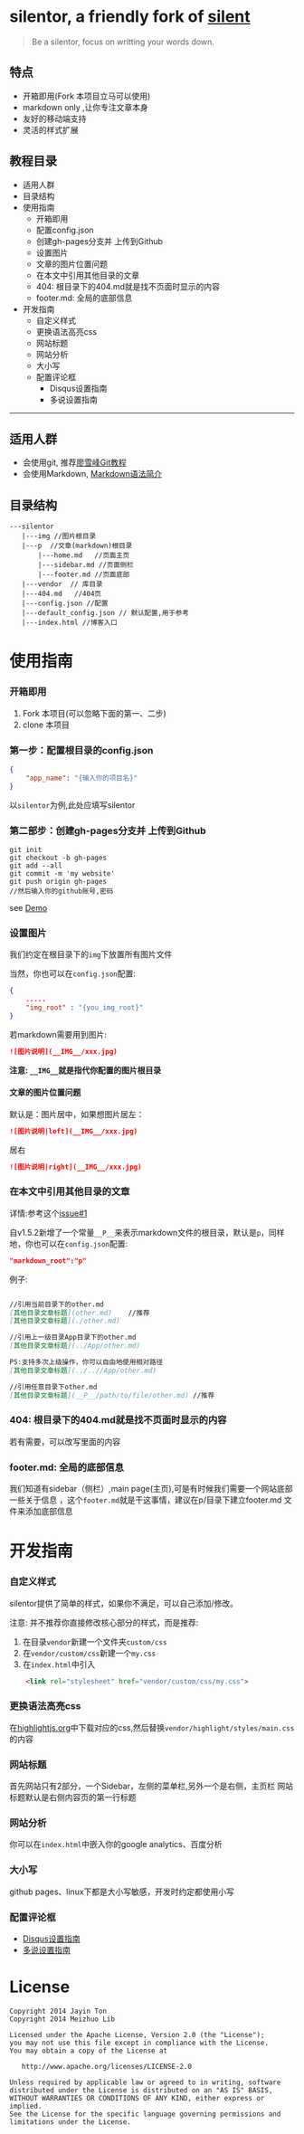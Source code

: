 silentor, a friendly fork of [silent](https://github.com/fritx/silent)
========
>Be a silentor, focus on writting your words down.

特点
----
* 开箱即用(Fork 本项目立马可以使用)
* markdown only ,让你专注文章本身
* 友好的移动端支持
* 灵活的样式扩展

教程目录
---

- 适用人群
- 目录结构
- 使用指南
    - 开箱即用
    - 配置config.json
    - 创建gh-pages分支并 上传到Github
    - 设置图片
    - 文章的图片位置问题
    - 在本文中引用其他目录的文章
    - 404: 根目录下的404.md就是找不页面时显示的内容
    - footer.md: 全局的底部信息
- 开发指南
    - 自定义样式
    - 更换语法高亮css
    - 网站标题
    - 网站分析
    - 大小写
    - 配置评论框
        - Disqus设置指南
        - 多说设置指南

-----

适用人群
------

* 会使用git, 推荐[廖雪峰Git教程](http://www.liaoxuefeng.com/wiki/0013739516305929606dd18361248578c67b8067c8c017b000/)
* 会使用Markdown, [Markdown语法简介](markdown-useage.md)

目录结构
--------
```
---silentor
   |---img //图片根目录
   |---p  //文章(markdown)根目录
       |---home.md   //页面主页
       |---sidebar.md //页面侧栏
       |---footer.md //页面底部
   |---vendor  // 库目录
   |---404.md   //404页
   |---config.json //配置
   |---default_config.json // 默认配置,用于参考
   |---index.html //博客入口

```

# 使用指南

### 开箱即用

1. Fork 本项目(可以忽略下面的第一、二步)
2. clone 本项目


### 第一步：配置根目录的config.json
```json
{
    "app_name": "{输入你的项目名}"
}

```

以`silentor`为例,此处应填写silentor

### 第二部步：创建gh-pages分支并 上传到Github
```shell
git init
git checkout -b gh-pages
git add --all
git commit -m 'my website'
git push origin gh-pages
//然后输入你的github账号,密码
```

see [Demo](http://meizhuo.github.io/silentor/)

### 设置图片
我们约定在根目录下的`img`下放置所有图片文件

当然，你也可以在`config.json`配置:
```json
{
    .....
    "img_root" : "{you_img_root}"
}
```

若markdown需要用到图片:
```markdown
![图片说明](__IMG__/xxx.jpg)
```

**注意: `__IMG__`就是指代你配置的图片根目录**

#### 文章的图片位置问题

默认是：图片居中，如果想图片居左：
```markdown
![图片说明|left](__IMG__/xxx.jpg)
```

居右
```markdown
![图片说明|right](__IMG__/xxx.jpg)
```

### 在本文中引用其他目录的文章

详情:参考这个[issue#1](https://github.com/Jayin/silentor/issues/1)

自v1.5.2新增了一个常量`__P__`来表示markdown文件的根目录，默认是`p`，同样地，你也可以在`config.json`配置:

```json
"markdown_root":"p"
```

例子:
```markdown

//引用当前目录下的other.md
[其他目录文章标题](other.md)    //推荐
[其他目录文章标题](./other.md)

//引用上一级目录App目录下的other.md
[其他目录文章标题](../App/other.md)

PS:支持多次上级操作，你可以自由地使用相对路径
[其他目录文章标题](../..//App/other.md)

//引用任意目录下other.md
[其他目录文章标题](__P__/path/to/file/other.md) //推荐

```

### 404: 根目录下的404.md就是找不页面时显示的内容

若有需要，可以改写里面的内容

### footer.md: 全局的底部信息

我们知道有sidebar（侧栏）,main page(主页),可是有时候我们需要一个网站底部一些关于信息 ，这个`footer.md`就是干这事情，建议在p/目录下建立footer.md 文件来添加底部信息


# 开发指南

### 自定义样式

silentor提供了简单的样式，如果你不满足，可以自己添加/修改。

注意: 并不推荐你直接修改核心部分的样式，而是推荐:

1. 在目录`vendor`新建一个文件夹`custom/css`
2. 在`vendor/custom/css`新建一个`my.css`
3. 在`index.html`中引入
```html
    <link rel="stylesheet" href="vendor/custom/css/my.css">
```

### 更换语法高亮css

在[highlightjs.org](https://highlightjs.org/)中下载对应的css,然后替换`vendor/highlight/styles/main.css`的内容

### 网站标题

首先网站只有2部分，一个Sidebar，左侧的菜单栏,另外一个是右侧，主页栏
网站标题默认是右侧内容页的第一行标题


### 网站分析

你可以在`index.html`中嵌入你的google analytics、百度分析


### 大小写

github pages、linux下都是大小写敏感，开发时约定都使用小写


### 配置评论框

- [Disqus设置指南](./docs/use-disqus/index.md)
- [多说设置指南](./docs/use-duoshuo/index.md)


License
===
    Copyright 2014 Jayin Ton
    Copyright 2014 Meizhuo Lib

    Licensed under the Apache License, Version 2.0 (the "License");
    you may not use this file except in compliance with the License.
    You may obtain a copy of the License at

       http://www.apache.org/licenses/LICENSE-2.0

    Unless required by applicable law or agreed to in writing, software
    distributed under the License is distributed on an "AS IS" BASIS,
    WITHOUT WARRANTIES OR CONDITIONS OF ANY KIND, either express or implied.
    See the License for the specific language governing permissions and
    limitations under the License.
